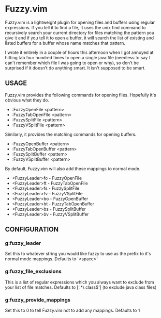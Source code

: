 # Fuzzy.vim

Fuzzy.vim is a lightweight plugin for opening files and buffers using regular
expressions. If you tell it to find a file, it uses the unix find command to
recursively search your current directory for files matching the pattern you
give it and if you tell it to open a buffer, it will search the list of existing
and listed buffers for a buffer whose name matches that pattern.

I wrote it entirely in a couple of hours this afternoon when I got annoyed at
hitting tab four hundred times to open a single java file (needless to say I
can't remember which file I was going to open or why), so don't be surprised
if it doesn't do anything smart. It isn't supposed to be smart.


## USAGE

Fuzzy.vim provides the following commands for opening files. Hopefully it's
obvious what they do.

* :FuzzyOpenFile \<pattern\>
* :FuzzyTabOpenFile \<pattern\>
* :FuzzySplitFile \<pattern\>
* :FuzzyVSplitFile \<pattern\>

Similarly, it provides the matching commands for opening buffers.

* :FuzzyOpenBuffer \<pattern\>
* :FuzzyTabOpenBuffer \<pattern\>
* :FuzzySplitBuffer \<pattern\>
* :FuzzyVSplitBuffer \<pattern\>

By default, Fuzzy.vim will also add these mappings to normal mode.

* \<FuzzyLeader\>fo - FuzzyOpenFile
* \<FuzzyLeader\>ft - FuzzyTabOpenFile
* \<FuzzyLeader\>fs - FuzzySplitFile
* \<FuzzyLeader\>fv - FuzzyVSplitFile
* \<FuzzyLeader\>bo - FuzzyOpenBuffer
* \<FuzzyLeader\>bt - FuzzyTabOpenBuffer
* \<FuzzyLeader\>bs - FuzzySplitBuffer
* \<FuzzyLeader\>bv - FuzzyVSplitBuffer


## CONFIGURATION

### g:fuzzy\_leader
Set this to whatever string you would like fuzzy to use as the prefix to it's
normal mode mappings. Defaults to '\<space\>'

### g:fuzzy\_file\_exclusions
This is a list of regular expressions which you always want to exclude from your
list of file matches. Defaults to \['.\*\\.class$'\] (to exclude java class files)

### g:fuzzy\_provide\_mappings
Set this to 0 to tell Fuzzy.vim not to add any mappings. Defaults to 1

